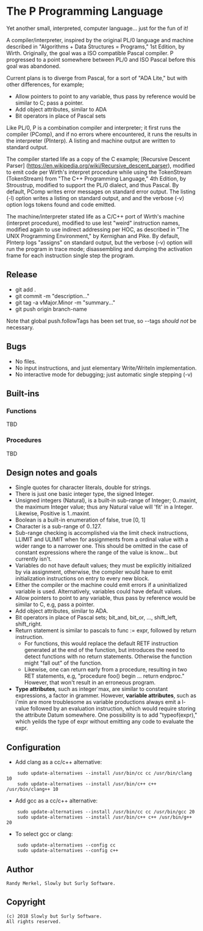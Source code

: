 # The P Programming Language

Yet another small, interpreted, computer language... just for the fun of it!

A compiler/interpreter, inspired by the original PL/0 language and machine
described in "Algorithms + Data Structures = Programs," 1st Edition, by Wirth.
Originally, the goal was a ISO compatible Pascal compiler. P progressed to a
point somewhere between PL/0 and ISO Pascal before this goal was abandoned.

Current plans is to diverge from Pascal, for a sort of "ADA Lite," but with
other differences, for example;
 * Allow pointers to point to any variable, thus pass by reference would be
   similar to C; pass a pointer.
 * Add object attributes, similar to ADA
 * Bit operators in place of Pascal sets

Like PL/0, P is a combination compiler and interpreter; it first runs the
compiler (PComp), and if no errors where encountered, it runs the results in
the interpreter (PInterp). A listing and machine output are written to
standard output.

The compiler started life as a copy of the C example;
[Recursive Descent Parser]
(https://en.wikipedia.org/wiki/Recursive_descent_parser), modified to emit code
per Wirth's interpret procedure while using the TokenStream (TokenStream) from
"The C++ Programming Language," 4th Edition, by Stroustrup, modified to support
the PL/0 dialect, and thus Pascal. By default, PComp writes error messages on
standard error output. The listing (-l) option writes a listing on standard
output, and and the verbose (-v) option logs tokens found and code emitted.

The machine/interpreter stated life as a C/C++ port of Wirth's machine
(interpret procedure), modified to use lest "weird" instruction names,
modified again to use indirect addressing per HOC, as described in "The UNIX
Programming Environment," by Kernighan and Pike. By default, PInterp logs
"assigns" on standard output, but the verbose (-v) option will run the program
in trace mode; disassembling and dumping the activation frame for each
instruction single step the program.

## Release
* git add .
* git commit -m "description..."
* git tag -a vMajor.Minor -m "summary..."
* git push origin branch-name

Note that global push.followTags has been set true, so --tags *should not* be
necessary.

## Bugs
* No files.
* No input instructions, and just elementary Write/Writeln implementation.
* No interactive mode for debugging; just automatic single stepping (-v)

## Built-ins
### Functions
TBD
### Procedures
TBD

## Design notes and goals
 * Single quotes for character literals, double for strings.
 * There is just one basic integer type, the signed Integer.
 * Unsigned integers (Natural), is a built-in sub-range of Integer; 0..maxint,
   the maximum Integer value; thus any Natural value will 'fit' in a Integer.
   Likewise, Positive is 1..maxint.
 * Boolean is a built-in enumeration of false, true [0, 1]
 * Character is a sub-range of 0..127.
 * Sub-range checking is accomplished via the limit check instructions, LLIMIT
   and ULIMIT when for assignments from a ordinal value with a wider range to a
   narrower one. This should be omitted in the case of constant expressions
   where the range of the value is know... but currently isn't.
 * Variables do not have default values; they must be explicitly initialized by
   via assignment, otherwise, the compiler would have to emit initialization
   instructions on entry to every new block.
 * Either the compiler or the machine could emit errors if a uninitialized
   variable is used. Alternatively, variables could have default values.
 * Allow pointers to point to any variable, thus pass by reference would be
   similar to C, e.g, pass a pointer.
 * Add object attributes, similar to ADA.
 * Bit operators in place of Pascal sets; bit_and, bit_or, ..., shift_left,
   shift_right.
 * Return statement is similar to pascals to func := expr, followed by return
   instruction.
   * For functions, this would replace the default RETF instruction generated at
     the end of the function, but introduces the need to detect functions with
     no return statements. Otherwise the function might "fall out" of the
     function.
   * Likewise, one can return early from a procedure, resulting in two RET
     statements, e.g, "procedure foo() begin ... return endproc." However, that
     won't result in an erroneous program.
 * **Type attributes**, such as integer`max, are similar to constant expressions, 
   a factor in grammer. However, **variable attributes**, such as i'min are more
   troublesome as variable productions always emit a l-value followed by an
   evaluation instruction, which would require storing the attribute Datum
   somewhere. One possibility is to add "typeof(expr)," which yeilds the type of
   expr without emitting any code to evaluate the expr.

## Configuration
* Add clang as a cc/c++ alternative:
```
	sudo update-alternatives --install /usr/bin/cc cc /usr/bin/clang 10
	sudo update-alternatives --install /usr/bin/c++ c++ /usr/bin/clang++ 10
```
* Add gcc as a cc/c++ alternative:
```
	sudo update-alternatives --install /usr/bin/cc cc /usr/bin/gcc 20
	sudo update-alternatives --install /usr/bin/c++ c++ /usr/bin/g++ 20
```
* To select gcc or clang:
```
	sudo update-alternatives --config cc
	sudo update-alternatives --config c++
```

## Author
    Randy Merkel, Slowly but Surly Software.

## Copyright
    (c) 2018 Slowly but Surly Software.
    All rights reserved.
